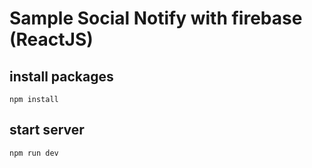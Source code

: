 # Sample Social Notify with firebase (ReactJS)

## install packages
`npm install`

## start server
`npm run dev`
